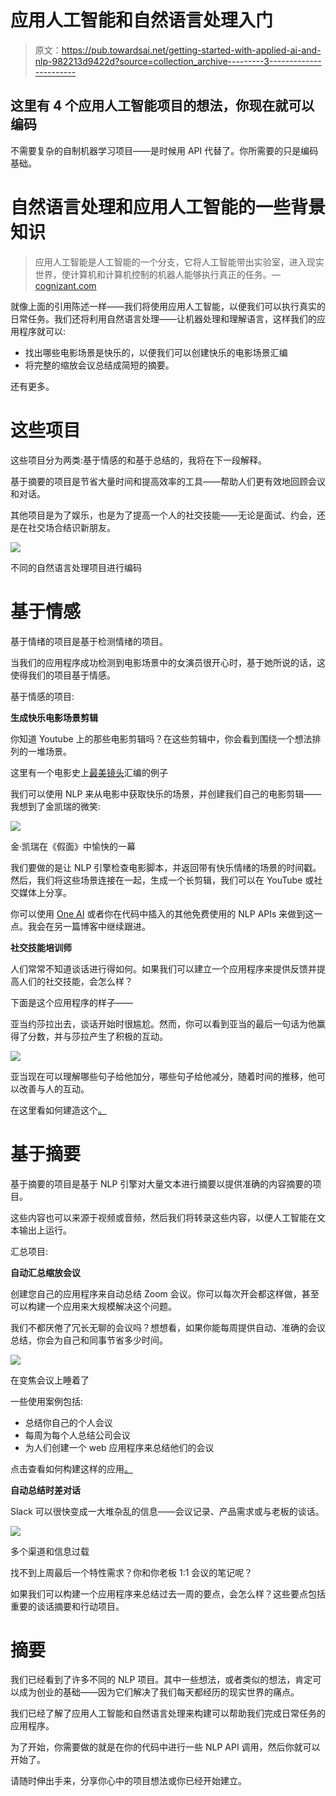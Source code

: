 # 应用人工智能和自然语言处理入门

> 原文：<https://pub.towardsai.net/getting-started-with-applied-ai-and-nlp-982213d9422d?source=collection_archive---------3----------------------->

## 这里有 4 个应用人工智能项目的想法，你现在就可以编码

不需要复杂的自制机器学习项目——是时候用 API 代替了。你所需要的只是编码基础。

# 自然语言处理和应用人工智能的一些背景知识

> 应用人工智能是人工智能的一个分支，它将人工智能带出实验室，进入现实世界，使计算机和计算机控制的机器人能够执行真正的任务。—[cognizant.com](https://www.cognizant.com/)

就像上面的引用陈述一样——我们将使用应用人工智能，以便我们可以执行真实的日常任务。我们还将利用自然语言处理——让机器处理和理解语言，这样我们的应用程序就可以:

*   找出哪些电影场景是快乐的，以便我们可以创建快乐的电影场景汇编
*   将完整的缩放会议总结成简短的摘要。

还有更多。

# 这些项目

这些项目分为两类:基于情感的和基于总结的，我将在下一段解释。

基于摘要的项目是节省大量时间和提高效率的工具——帮助人们更有效地回顾会议和对话。

其他项目是为了娱乐，也是为了提高一个人的社交技能——无论是面试、约会，还是在社交场合结识新朋友。

![](img/444b44a6d9d289b7140c1622213a1bc9.png)

不同的自然语言处理项目进行编码

# 基于情感

基于情绪的项目是基于检测情绪的项目。

当我们的应用程序成功检测到电影场景中的女演员很开心时，基于她所说的话，这使得我们的项目基于情感。

基于情感的项目:

**生成快乐电影场景剪辑**

你知道 Youtube 上的那些电影剪辑吗？在这些剪辑中，你会看到围绕一个想法排列的一堆场景。

这里有一个电影史上[最美镜头](https://www.youtube.com/watch?v=xBasQG_6p40)汇编的例子

我们可以使用 NLP 来从电影中获取快乐的场景，并创建我们自己的电影剪辑——我想到了金凯瑞的微笑:

![](img/03c6951c9c9a2e89fc811b02e5401c07.png)

金·凯瑞在《假面》中愉快的一幕

我们要做的是让 NLP 引擎检查电影脚本，并返回带有快乐情绪的场景的时间戳。然后，我们将这些场景连接在一起，生成一个长剪辑，我们可以在 YouTube 或社交媒体上分享。

你可以使用 [One AI](http://oneai.com) 或者你在代码中插入的其他免费使用的 NLP APIs 来做到这一点。我会在另一篇博客中继续跟进。

**社交技能培训师**

人们常常不知道谈话进行得如何。如果我们可以建立一个应用程序来提供反馈并提高人们的社交技能，会怎么样？

下面是这个应用程序的样子——

亚当约莎拉出去，谈话开始时很尴尬。然而，你可以看到亚当的最后一句话为他赢得了分数，并与莎拉产生了积极的互动。

![](img/4b0b770cfb89d701bd3e38af14e7ba15.png)

亚当现在可以理解哪些句子给他加分，哪些句子给他减分，随着时间的推移，他可以改善与人的互动。

在这里看如何建造这个[。](https://twitter.com/dantannor/status/1577997337087164418?s=20&t=doigVoXNGACv47iBBzsE1g)

# 基于摘要

基于摘要的项目是基于 NLP 引擎对大量文本进行摘要以提供准确的内容摘要的项目。

这些内容也可以来源于视频或音频，然后我们将转录这些内容，以便人工智能在文本输出上运行。

汇总项目:

**自动汇总缩放会议**

创建您自己的应用程序来自动总结 Zoom 会议。你可以每次开会都这样做，甚至可以构建一个应用来大规模解决这个问题。

我们不都厌倦了冗长无聊的会议吗？想想看，如果你能每周提供自动、准确的会议总结，你会为自己和同事节省多少时间。

![](img/1ff054d306aaa1237076356c41dc12aa.png)

在变焦会议上睡着了

一些使用案例包括:

*   总结你自己的个人会议
*   每周为每个人总结公司会议
*   为人们创建一个 web 应用程序来总结他们的会议

点击查看如何构建这样的应用[。](https://twitter.com/dantannor/status/1576881404645756928?s=20&t=doigVoXNGACv47iBBzsE1g)

**自动总结时差对话**

Slack 可以很快变成一大堆杂乱的信息——会议记录、产品需求或与老板的谈话。

![](img/3757e639f04c2eaab16fa5a88613b3b1.png)

多个渠道和信息过载

找不到上周最后一个特性需求？你和你老板 1:1 会议的笔记呢？

如果我们可以构建一个应用程序来总结过去一周的要点，会怎么样？这些要点包括重要的谈话摘要和行动项目。

# 摘要

我们已经看到了许多不同的 NLP 项目。其中一些想法，或者类似的想法，肯定可以成为创业的基础——因为它们解决了我们每天都经历的现实世界的痛点。

我们已经了解了应用人工智能和自然语言处理来构建可以帮助我们完成日常任务的应用程序。

为了开始，你需要做的就是在你的代码中进行一些 NLP API 调用，然后你就可以开始了。

请随时伸出手来，分享你心中的项目想法或你已经开始建立。